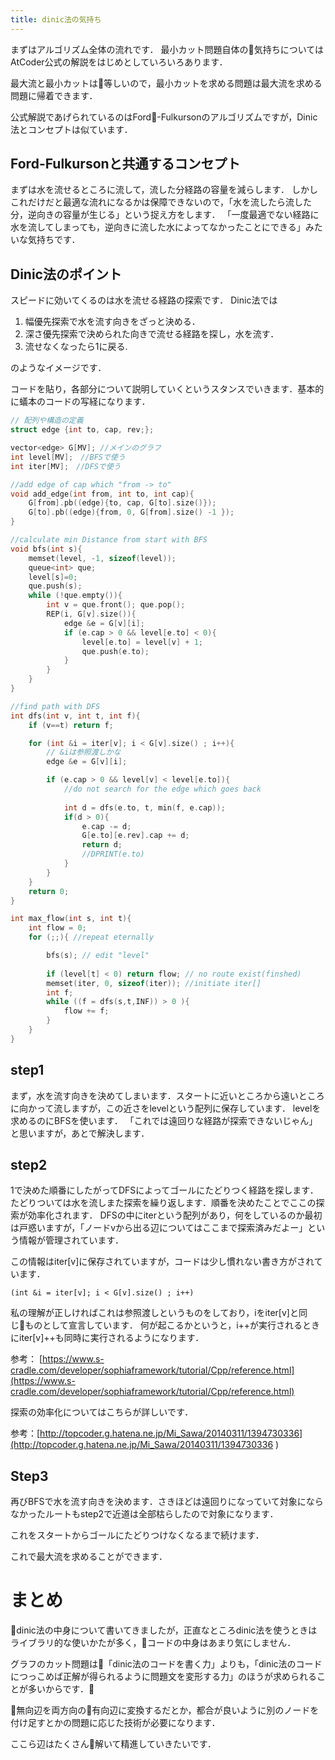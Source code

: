 ```yaml
---
title: dinic法の気持ち
---
```

まずはアルゴリズム全体の流れです．
最小カット問題自体の気持ちについてはAtCoder公式の解説をはじめとしていろいろあります．

最大流と最小カットは等しいので，最小カットを求める問題は最大流を求める問題に帰着できます．

公式解説であげられているのはFord-Fulkursonのアルゴリズムですが，Dinic法とコンセプトは似ています．

## Ford-Fulkursonと共通するコンセプト

まずは水を流せるところに流して，流した分経路の容量を減らします．
しかしこれだけだと最適な流れになるかは保障できないので，「水を流したら流した分，逆向きの容量が生じる」という捉え方をします．
「一度最適でない経路に水を流してしまっても，逆向きに流した水によってなかったことにできる」みたいな気持ちです．

## Dinic法のポイント

スピードに効いてくるのは水を流せる経路の探索です．
Dinic法では

1. 幅優先探索で水を流す向きをざっと決める．
2. 深さ優先探索で決められた向きで流せる経路を探し，水を流す．
3. 流せなくなったら1に戻る.

のようなイメージです．


コードを貼り，各部分について説明していくというスタンスでいきます．基本的に蟻本のコードの写経になります．
```cpp
// 配列や構造の定義
struct edge {int to, cap, rev;};

vector<edge> G[MV]; //メインのグラフ
int level[MV];　//BFSで使う
int iter[MV];　//DFSで使う

//add edge of cap which "from -> to"
void add_edge(int from, int to, int cap){
    G[from].pb((edge){to, cap, G[to].size()});
    G[to].pb((edge){from, 0, G[from].size() -1 });
}

//calculate min Distance from start with BFS
void bfs(int s){
    memset(level, -1, sizeof(level));
    queue<int> que;
    level[s]=0;
    que.push(s);
    while (!que.empty()){
        int v = que.front(); que.pop();
        REP(i, G[v].size()){
            edge &e = G[v][i];
            if (e.cap > 0 && level[e.to] < 0){
                level[e.to] = level[v] + 1;
                que.push(e.to);
            }
        }
    }
}

//find path with DFS
int dfs(int v, int t, int f){
    if (v==t) return f;

    for (int &i = iter[v]; i < G[v].size() ; i++){
        // &iは参照渡しかな
        edge &e = G[v][i];

        if (e.cap > 0 && level[v] < level[e.to]){
            //do not search for the edge which goes back
            
            int d = dfs(e.to, t, min(f, e.cap));
            if(d > 0){
                e.cap -= d;
                G[e.to][e.rev].cap += d;
                return d;
                //DPRINT(e.to)
            }
        }
    }
    return 0;
}

int max_flow(int s, int t){
    int flow = 0;
    for (;;){ //repeat eternally

        bfs(s); // edit "level"
        
        if (level[t] < 0) return flow; // no route exist(finshed) 
        memset(iter, 0, sizeof(iter)); //initiate iter[]
        int f;
        while ((f = dfs(s,t,INF)) > 0 ){
            flow += f;
        }
    }
}
```


## step1
 まず，水を流す向きを決めてしまいます．スタートに近いところから遠いところに向かって流しますが，この近さをlevelという配列に保存しています．
levelを求めるのにBFSを使います．
「これでは遠回りな経路が探索できないじゃん」と思いますが，あとで解決します．

## step2
1で決めた順番にしたがってDFSによってゴールにたどりつく経路を探します．たどりついては水を流しまた探索を繰り返します．順番を決めたことでここの探索が効率化されます．
DFSの中にiterという配列があり，何をしているのか最初は戸惑いますが，「ノードvから出る辺についてはここまで探索済みだよー」という情報が管理されています．

この情報はiter[v]に保存されていますが，コードは少し慣れない書き方がされています．
```
(int &i = iter[v]; i < G[v].size() ; i++)
```
私の理解が正しければこれは参照渡しというものをしており，iをiter[v]と同じものとして宣言しています．
何が起こるかというと，i++が実行されるときにiter[v]++も同時に実行されるようになります．



参考：
[https://www.s-cradle.com/developer/sophiaframework/tutorial/Cpp/reference.html](https://www.s-cradle.com/developer/sophiaframework/tutorial/Cpp/reference.html)

探索の効率化についてはこちらが詳しいです．


参考：[http://topcoder.g.hatena.ne.jp/Mi_Sawa/20140311/1394730336](http://topcoder.g.hatena.ne.jp/Mi_Sawa/20140311/1394730336
)


## Step3
再びBFSで水を流す向きを決めます．さきほどは遠回りになっていて対象にならなかったルートもstep2で近道は全部枯らしたので対象になります．

これをスタートからゴールにたどりつけなくなるまで続けます．

これで最大流を求めることができます．

# まとめ
dinic法の中身について書いてきましたが，正直なところdinic法を使うときはライブラリ的な使いかたが多く，コードの中身はあまり気にしません．

グラフのカット問題は「dinic法のコードを書く力」よりも，「dinic法のコードにつっこめば正解が得られるように問題文を変形する力」のほうが求められることが多いからです．

無向辺を両方向の有向辺に変換するだとか，都合が良いように別のノードを付け足すとかの問題に応じた技術が必要になります．

ここら辺はたくさん解いて精進していきたいです．